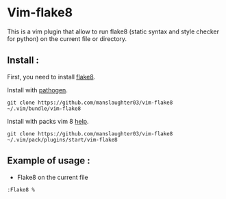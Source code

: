 # Vim-flake8

This is a vim plugin that allow to run flake8 (static syntax and style checker for python) on the current file or directory.

## Install :

First, you need to install [flake8](http://flake8.pycqa.org/en/latest/index.html).

Install with [pathogen](https://github.com/tpope/vim-pathogen).

```shell
git clone https://github.com/manslaughter03/vim-flake8 ~/.vim/bundle/vim-flake8
```

Install with packs vim 8 [help](http://vimhelp.appspot.com/repeat.txt.html#packages).

```shell
git clone https://github.com/manslaughter03/vim-flake8  ~/.vim/pack/plugins/start/vim-flake8
```

## Example of usage :

- Flake8 on the current file

```vim
:Flake8 %
```
